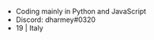 - Coding mainly in Python and JavaScript
- Discord: dharmey#0320
- 19 | Italy

<!---
Dharmey747/Dharmey747 is a ✨ special ✨ repository because its `README.md` (this file) appears on your GitHub profile.
You can click the Preview link to take a look at your changes.
--->
